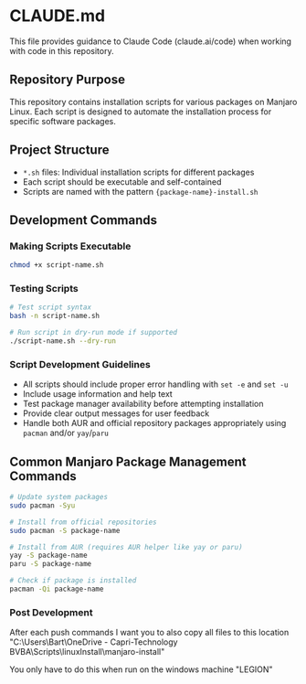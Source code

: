 # CLAUDE.md

This file provides guidance to Claude Code (claude.ai/code) when working with code in this repository.

## Repository Purpose

This repository contains installation scripts for various packages on Manjaro Linux. Each script is designed to automate the installation process for specific software packages.

## Project Structure

- `*.sh` files: Individual installation scripts for different packages
- Each script should be executable and self-contained
- Scripts are named with the pattern `{package-name}-install.sh`

## Development Commands

### Making Scripts Executable
```bash
chmod +x script-name.sh
```

### Testing Scripts
```bash
# Test script syntax
bash -n script-name.sh

# Run script in dry-run mode if supported
./script-name.sh --dry-run
```

### Script Development Guidelines

- All scripts should include proper error handling with `set -e` and `set -u`
- Include usage information and help text
- Test package manager availability before attempting installation
- Provide clear output messages for user feedback
- Handle both AUR and official repository packages appropriately using `pacman` and/or `yay`/`paru`

## Common Manjaro Package Management Commands

```bash
# Update system packages
sudo pacman -Syu

# Install from official repositories
sudo pacman -S package-name

# Install from AUR (requires AUR helper like yay or paru)
yay -S package-name
paru -S package-name

# Check if package is installed
pacman -Qi package-name
```

### Post Development
After each push commands I want you to also copy all files to this location 
 "C:\Users\Bart\OneDrive - Capri-Technology BVBA\Scripts\linuxInstall\manjaro-install"

 You only have to do this when run on the windows machine "LEGION"